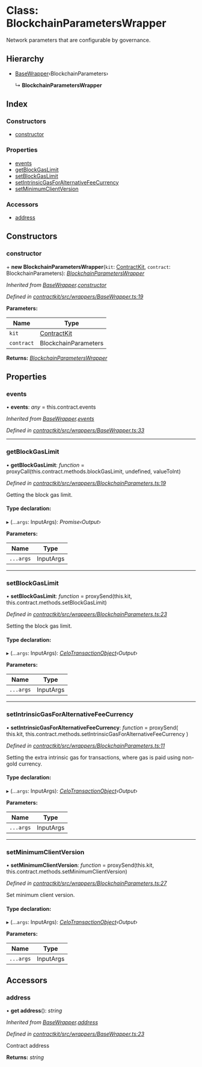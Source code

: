 # Class: BlockchainParametersWrapper

Network parameters that are configurable by governance.

## Hierarchy

* [BaseWrapper](_contractkit_src_wrappers_basewrapper_.basewrapper.md)‹BlockchainParameters›

  ↳ **BlockchainParametersWrapper**

## Index

### Constructors

* [constructor](_contractkit_src_wrappers_blockchainparameters_.blockchainparameterswrapper.md#constructor)

### Properties

* [events](_contractkit_src_wrappers_blockchainparameters_.blockchainparameterswrapper.md#events)
* [getBlockGasLimit](_contractkit_src_wrappers_blockchainparameters_.blockchainparameterswrapper.md#getblockgaslimit)
* [setBlockGasLimit](_contractkit_src_wrappers_blockchainparameters_.blockchainparameterswrapper.md#setblockgaslimit)
* [setIntrinsicGasForAlternativeFeeCurrency](_contractkit_src_wrappers_blockchainparameters_.blockchainparameterswrapper.md#setintrinsicgasforalternativefeecurrency)
* [setMinimumClientVersion](_contractkit_src_wrappers_blockchainparameters_.blockchainparameterswrapper.md#setminimumclientversion)

### Accessors

* [address](_contractkit_src_wrappers_blockchainparameters_.blockchainparameterswrapper.md#address)

## Constructors

###  constructor

\+ **new BlockchainParametersWrapper**(`kit`: [ContractKit](_contractkit_src_kit_.contractkit.md), `contract`: BlockchainParameters): *[BlockchainParametersWrapper](_contractkit_src_wrappers_blockchainparameters_.blockchainparameterswrapper.md)*

*Inherited from [BaseWrapper](_contractkit_src_wrappers_basewrapper_.basewrapper.md).[constructor](_contractkit_src_wrappers_basewrapper_.basewrapper.md#constructor)*

*Defined in [contractkit/src/wrappers/BaseWrapper.ts:19](https://github.com/celo-org/celo-monorepo/blob/master/packages/contractkit/src/wrappers/BaseWrapper.ts#L19)*

**Parameters:**

Name | Type |
------ | ------ |
`kit` | [ContractKit](_contractkit_src_kit_.contractkit.md) |
`contract` | BlockchainParameters |

**Returns:** *[BlockchainParametersWrapper](_contractkit_src_wrappers_blockchainparameters_.blockchainparameterswrapper.md)*

## Properties

###  events

• **events**: *any* = this.contract.events

*Inherited from [BaseWrapper](_contractkit_src_wrappers_basewrapper_.basewrapper.md).[events](_contractkit_src_wrappers_basewrapper_.basewrapper.md#events)*

*Defined in [contractkit/src/wrappers/BaseWrapper.ts:33](https://github.com/celo-org/celo-monorepo/blob/master/packages/contractkit/src/wrappers/BaseWrapper.ts#L33)*

___

###  getBlockGasLimit

• **getBlockGasLimit**: *function* = proxyCall(this.contract.methods.blockGasLimit, undefined, valueToInt)

*Defined in [contractkit/src/wrappers/BlockchainParameters.ts:19](https://github.com/celo-org/celo-monorepo/blob/master/packages/contractkit/src/wrappers/BlockchainParameters.ts#L19)*

Getting the block gas limit.

#### Type declaration:

▸ (...`args`: InputArgs): *Promise‹Output›*

**Parameters:**

Name | Type |
------ | ------ |
`...args` | InputArgs |

___

###  setBlockGasLimit

• **setBlockGasLimit**: *function* = proxySend(this.kit, this.contract.methods.setBlockGasLimit)

*Defined in [contractkit/src/wrappers/BlockchainParameters.ts:23](https://github.com/celo-org/celo-monorepo/blob/master/packages/contractkit/src/wrappers/BlockchainParameters.ts#L23)*

Setting the block gas limit.

#### Type declaration:

▸ (...`args`: InputArgs): *[CeloTransactionObject](_contractkit_src_wrappers_basewrapper_.celotransactionobject.md)‹Output›*

**Parameters:**

Name | Type |
------ | ------ |
`...args` | InputArgs |

___

###  setIntrinsicGasForAlternativeFeeCurrency

• **setIntrinsicGasForAlternativeFeeCurrency**: *function* = proxySend(
    this.kit,
    this.contract.methods.setIntrinsicGasForAlternativeFeeCurrency
  )

*Defined in [contractkit/src/wrappers/BlockchainParameters.ts:11](https://github.com/celo-org/celo-monorepo/blob/master/packages/contractkit/src/wrappers/BlockchainParameters.ts#L11)*

Setting the extra intrinsic gas for transactions, where gas is paid using non-gold currency.

#### Type declaration:

▸ (...`args`: InputArgs): *[CeloTransactionObject](_contractkit_src_wrappers_basewrapper_.celotransactionobject.md)‹Output›*

**Parameters:**

Name | Type |
------ | ------ |
`...args` | InputArgs |

___

###  setMinimumClientVersion

• **setMinimumClientVersion**: *function* = proxySend(this.kit, this.contract.methods.setMinimumClientVersion)

*Defined in [contractkit/src/wrappers/BlockchainParameters.ts:27](https://github.com/celo-org/celo-monorepo/blob/master/packages/contractkit/src/wrappers/BlockchainParameters.ts#L27)*

Set minimum client version.

#### Type declaration:

▸ (...`args`: InputArgs): *[CeloTransactionObject](_contractkit_src_wrappers_basewrapper_.celotransactionobject.md)‹Output›*

**Parameters:**

Name | Type |
------ | ------ |
`...args` | InputArgs |

## Accessors

###  address

• **get address**(): *string*

*Inherited from [BaseWrapper](_contractkit_src_wrappers_basewrapper_.basewrapper.md).[address](_contractkit_src_wrappers_basewrapper_.basewrapper.md#address)*

*Defined in [contractkit/src/wrappers/BaseWrapper.ts:23](https://github.com/celo-org/celo-monorepo/blob/master/packages/contractkit/src/wrappers/BaseWrapper.ts#L23)*

Contract address

**Returns:** *string*
